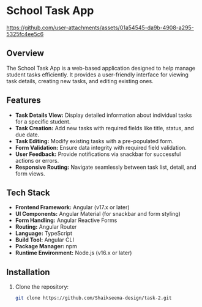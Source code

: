# School Task App


https://github.com/user-attachments/assets/01a54545-da9b-4908-a295-5325fc4ee5c6


## Overview

The School Task App is a web-based application designed to help manage student tasks efficiently. It provides a user-friendly interface for viewing task details, creating new tasks, and editing existing ones.

## Features

- **Task Details View:** Display detailed information about individual tasks for a specific student.
- **Task Creation:** Add new tasks with required fields like title, status, and due date.
- **Task Editing:** Modify existing tasks with a pre-populated form.
- **Form Validation:** Ensure data integrity with required field validation.
- **User Feedback:** Provide notifications via snackbar for successful actions or errors.
- **Responsive Routing:** Navigate seamlessly between task list, detail, and form views.

## Tech Stack

- **Frontend Framework:** Angular (v17.x or later)
- **UI Components:** Angular Material (for snackbar and form styling)
- **Form Handling:** Angular Reactive Forms
- **Routing:** Angular Router
- **Language:** TypeScript
- **Build Tool:** Angular CLI
- **Package Manager:** npm
- **Runtime Environment:** Node.js (v16.x or later)

## Installation
1. Clone the repository:
   ```bash
   git clone https://github.com/Shaikseema-design/task-2.git
